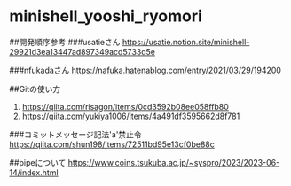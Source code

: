 # minishell_yooshi_ryomori

##開発順序参考
###usatieさん
https://usatie.notion.site/minishell-29921d3ea13447ad897349acd5733d5e

###nfukadaさん
https://nafuka.hatenablog.com/entry/2021/03/29/194200

##Gitの使い方
1. https://qiita.com/risagon/items/0cd3592b08ee058ffb80
2. https://qiita.com/yukiya1006/items/4a491df3595662d8f781

###コミットメッセージ記法'a'禁止令
https://qiita.com/shun198/items/72511bd95e13cf0be88c

##pipeについて
https://www.coins.tsukuba.ac.jp/~syspro/2023/2023-06-14/index.html

